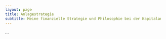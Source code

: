 ```yaml
---
layout: page
title: Anlagestrategie
subtitle: Meine finanzielle Strategie und Philosophie bei der Kapitalanlage
---
```


...

<!--
Meine Finanzplanung:
- Assetallokation
- Rentenplanung
-->